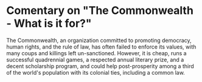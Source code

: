 # Comentary on "The Commonwealth - What is it for?"

The Commonwealth, an organization committed to promoting democracy, human rights, and the rule of law, has often failed to enforce its values, with many coups and killings left un-sanctioned. However, it is cheap, runs a successful quadrennial games, a respected annual literary prize, and a decent scholarship program, and could help post-prosperity among a third of the world's population with its colonial ties, including a common law.
